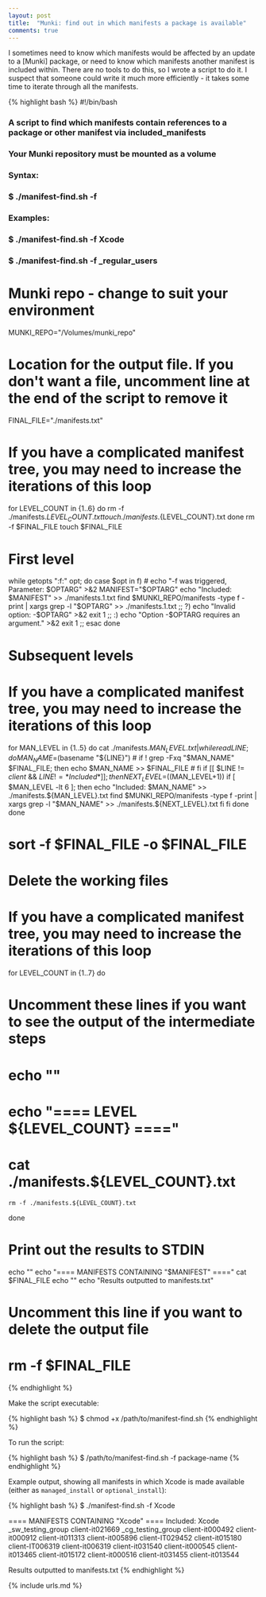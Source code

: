 ```yaml
---
layout: post
title:  "Munki: find out in which manifests a package is available"
comments: true
---
```


I sometimes need to know which manifests would be affected by an update to a [Munki] package, or need to know which manifests another manifest is included within. There are no tools to do this, so I wrote a script to do it. I suspect that someone could write it much more efficiently - it takes some time to iterate through all the manifests.

{% highlight bash %}
#!/bin/bash

### A script to find which manifests contain references to a package or other manifest via included_manifests
### Your Munki repository must be mounted as a volume
### Syntax: 
### $ ./manifest-find.sh -f <package or manifest name>
### Examples:
### $ ./manifest-find.sh -f Xcode
### $ ./manifest-find.sh -f _regular_users

# Munki repo - change to suit your environment
MUNKI_REPO="/Volumes/munki_repo"

# Location for the output file. If you don't want a file, uncomment line at the end of the script to remove it
FINAL_FILE="./manifests.txt"

# If you have a complicated manifest tree, you may need to increase the iterations of this loop
for LEVEL_COUNT in {1..6}
do
	rm -f ./manifests.${LEVEL_COUNT}.txt
	touch ./manifests.${LEVEL_COUNT}.txt
done
rm -f $FINAL_FILE
touch $FINAL_FILE

# First level
while getopts ":f:" opt; do
	case $opt in
    f)
    	# echo "-f was triggered, Parameter: $OPTARG" >&2
    	MANIFEST="$OPTARG"
    	echo "Included: $MANIFEST" >> ./manifests.1.txt
    	find $MUNKI_REPO/manifests -type f -print | xargs grep -l "$OPTARG" >> ./manifests.1.txt
    	;;
    \?)
      	echo "Invalid option: -$OPTARG" >&2
      	exit 1
      	;;
    :)
      	echo "Option -$OPTARG requires an argument." >&2
      	exit 1
      	;;
  	esac
done

# Subsequent levels
# If you have a complicated manifest tree, you may need to increase the iterations of this loop
for MAN_LEVEL in {1..5}
do
	cat ./manifests.${MAN_LEVEL}.txt | while read LINE; do
		MAN_NAME=$(basename "${LINE}")
		# if ! grep -Fxq "$MAN_NAME" $FINAL_FILE; then
			echo $MAN_NAME >> $FINAL_FILE
		# fi
		if [[ $LINE != *client* && $LINE != *Included* ]]; then
			NEXT_LEVEL=$((MAN_LEVEL+1))
			if [ $MAN_LEVEL -lt 6 ]; then
		    	echo "Included: $MAN_NAME" >> ./manifests.${MAN_LEVEL}.txt
		    	find $MUNKI_REPO/manifests -type f -print | xargs grep -l "$MAN_NAME" >> ./manifests.${NEXT_LEVEL}.txt
		    fi
	    fi
	done
done

# sort -f $FINAL_FILE -o $FINAL_FILE

# Delete the working files
# If you have a complicated manifest tree, you may need to increase the iterations of this loop
for LEVEL_COUNT in {1..7}
do
# Uncomment these lines if you want to see the output of the intermediate steps
# echo ""
# echo "==== LEVEL ${LEVEL_COUNT} ===="
# 	cat ./manifests.${LEVEL_COUNT}.txt
  	rm -f ./manifests.${LEVEL_COUNT}.txt
done

# Print out the results to STDIN
echo ""
echo "==== MANIFESTS CONTAINING \"$MANIFEST\" ===="
cat $FINAL_FILE
echo ""
echo "Results outputted to manifests.txt"

# Uncomment this line if you want to delete the output file
# rm -f $FINAL_FILE
{% endhighlight %}

Make the script executable:

{% highlight bash %}
$ chmod +x /path/to/manifest-find.sh
{% endhighlight %}

To run the script:

{% highlight bash %}
$ /path/to/manifest-find.sh -f package-name
{% endhighlight %}

Example output, showing all manifests in which Xcode is made available (either as `managed_install` or `optional_install`):

{% highlight bash %}
$ ./manifest-find.sh -f Xcode

==== MANIFESTS CONTAINING &quot;Xcode&quot; ====
Included: Xcode
_sw_testing_group
client-it021669
_cg_testing_group
client-it000492
client-it000912
client-it011313
client-it005896
client-IT029452
client-it015180
client-IT006319
client-it006319
client-it031540
client-it000545
client-it013465
client-it015172
client-it000516
client-it031455
client-it013544

Results outputted to manifests.txt
{% endhighlight %}

{% include urls.md %}

